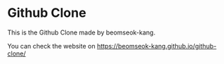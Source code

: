 # Github Clone

This is the Github Clone made by beomseok-kang.

You can check the website on
https://beomseok-kang.github.io/github-clone/
